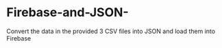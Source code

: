 # Firebase-and-JSON-
Convert the data in the provided 3 CSV files into JSON and load them into Firebase
